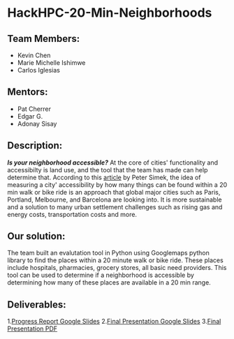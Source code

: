 # HackHPC-20-Min-Neighborhoods

## Team Members:
  - Kevin Chen
  - Marie Michelle Ishimwe
  - Carlos Iglesias
## Mentors:
  - Pat Cherrer
  - Edgar G.
  - Adonay Sisay
## Description:
  ***Is your neighborhood accessible?*** At the core of cities' functionality and accessibilty is land use, and the tool that the team has made can help determine that. According to this [article](https://www.dmagazine.com/frontburner/2020/02/20-minute-neighborhoods-could-solve-many-of-dallas-urban-problems/) by Peter Simek, the idea of measuring a city' accessibility by how many things can be found within a 20 min walk or bike ride is an approach that global major cities such as Paris, Portland, Melbourne, and Barcelona are looking into. It is more sustainable and a solution to many urban settlement challenges such as rising gas and energy costs, transportation costs and more. 
## Our solution:
  The team built an evalutation tool in Python using Googlemaps python library to find the places within a 20 minute walk or bike ride. These places include hospitals, pharmacies, grocery stores, all basic need providers. This tool can be used to determine if a neighborhood is accessible by determining how many of these places are available in a 20 min range. 
## Deliverables:
  1.[Progress Report Google Slides](https://docs.google.com/presentation/d/1nHo0h6q3Nim2ejv6n5GTWnDmzTdTBHDueDAFRPLt7TY/edit?usp=sharing)
  2.[Final Presentation Google Slides](https://docs.google.com/presentation/d/1XE5liKk9wjl8vzCv_PacL2hXaqeI8jvHBULChUYW7gY/edit#slide=id.g1858e86bc39_1_63)
  3.[Final Presentation PDF]()
